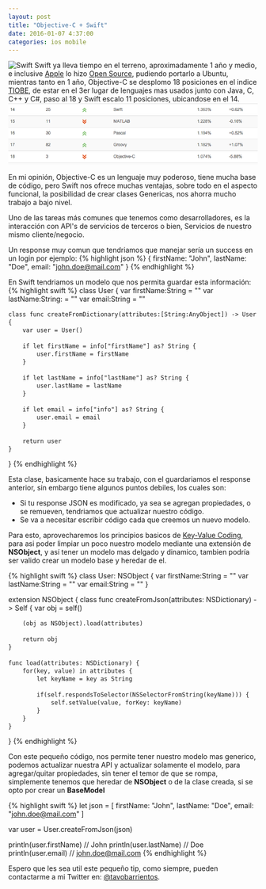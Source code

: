 ```yaml
---
layout: post
title: "Objective-C + Swift"
date: 2016-01-07 4:37:00
categories: ios mobile
---
```

![Swift](https://camo.githubusercontent.com/de32b354687f1cd9b05a89e4aa03c7f2d311f294/68747470733a2f2f73776966742e6f72672f6173736574732f696d616765732f73776966742e737667)
Swift ya lleva tiempo en el terreno, aproximadamente 1 año y medio, e inclusive [Apple](http://www.apple.com) lo hizo [Open Source](https://www.github.com/apple/swift), pudiendo portarlo a Ubuntu, mientras tanto en 1 año, Objective-C se desplomo 18 posiciones en el indice [TIOBE](http://www.tiobe.com/index.php/content/paperinfo/tpci/index.html), de estar en el 3er lugar de lenguajes mas usados junto con Java, C, C++ y C#, paso al 18 y Swift escalo 11 posiciones, ubicandose en el 14.
![Ranking TIOBE Enero 2016](/images/tiobe012016.png)

En mi opinión, Objective-C es un lenguaje muy poderoso, tiene mucha base de código, pero Swift nos ofrece muchas ventajas, sobre todo en el aspecto funcional, la posibilidad de crear clases Genericas, nos ahorra mucho trabajo a bajo nivel.

Uno de las tareas más comunes que tenemos como desarrolladores, es la interacción con API's de servicios de terceros o bien, Servicios de nuestro mismo cliente/negocio.

Un response muy comun que tendriamos que manejar sería un success en un login por ejemplo:
{% highlight json %}
{
    firstName: "John",
    lastName: "Doe",
    email: "john.doe@mail.com"
}
{% endhighlight %}

En Swift tendriamos un modelo que nos permita guardar esta información:
{% highlight swift %}
class User {
    var firstName:String = ""
    var lastName:String: = ""
    var email:String = ""

    class func createFromDictionary(attributes:[String:AnyObject]) -> User {
        var user = User()

        if let firstName = info["firstName"] as? String {
            user.firstName = firstName
        }

        if let lastName = info["lastName"] as? String {
            user.lastName = lastName
        }

        if let email = info["info"] as? String {
            user.email = email
        }

        return user
    }
}
{% endhighlight %}

Esta clase, basicamente hace su trabajo, con el guardariamos el response anterior, sin embargo tiene algunos puntos debiles, los cuales son:<br/>
- Si tu response JSON es modificado, ya sea se agregan propiedades, o se remueven, tendriamos que actualizar nuestro código.<br/>
- Se va a necesitar escribir código cada que creemos un nuevo modelo.<br/>

Para esto, aprovecharemos los principios basicos de [Key-Value Coding](https://developer.apple.com/library/ios/documentation/Cocoa/Conceptual/KeyValueCoding/Articles/BasicPrinciples.html), para asi poder limpiar un poco nuestro modelo mediante una extensión de **NSObject**, y así tener un modelo mas delgado y dinamico, tambien podría ser valido crear un modelo base y heredar de el.

{% highlight swift %}
class User: NSObject {
    var firstName:String = ""
    var lastName:String = ""
    var email:String = ""
}

extension NSObject {
    class func createFromJson(attributes: NSDictionary) -> Self {
        var obj = self()

        (obj as NSObject).load(attributes)

        return obj
    }

    func load(attributes: NSDictionary) {
        for(key, value) in attributes {
            let keyName = key as String

            if(self.respondsToSelector(NSSelectorFromString(keyName))) {
                self.setValue(value, forKey: keyName)
            }
        }
    }
}
{% endhighlight %}

Con este pequeño código, nos permite tener nuestro modelo mas generico, podemos actualizar nuestra API y actualizar solamente el modelo, para agregar/quitar propiedades, sin tener el temor de que se rompa, simplemente tenemos que heredar de **NSObject** o de la clase creada, si se opto por crear un **BaseModel**

{% highlight swift %}
let json = [
    firstName: "John",
    lastName: "Doe",
    email: "john.doe@mail.com"
]

var user = User.createFromJson(json)

println(user.firstName) // John
println(user.lastName) // Doe
println(user.email) // john.doe@mail.com
{% endhighlight %}


Espero que les sea util este pequeño tip, como siempre, pueden contactarme a mi Twitter en: [@tavobarrientos](https://www.twitter.com/tavobarrientos).
